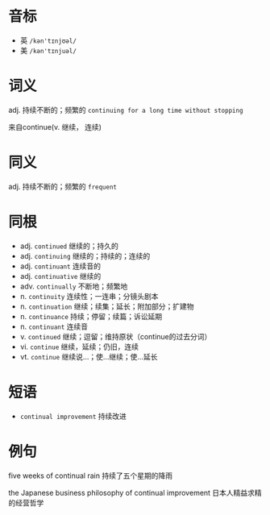 # 音标

- 英 `/kən'tɪnjʊəl/`
- 美 `/kən'tɪnjuəl/`

# 词义

adj. 持续不断的；频繁的
`continuing for a long time without stopping`



来自continue(v. 继续， 连续)

# 同义

adj. 持续不断的；频繁的
`frequent`

# 同根

- adj. `continued` 继续的；持久的
- adj. `continuing` 继续的；持续的；连续的
- adj. `continuant` 连续音的
- adj. `continuative` 继续的
- adv. `continually` 不断地；频繁地
- n. `continuity` 连续性；一连串；分镜头剧本
- n. `continuation` 继续；续集；延长；附加部分；扩建物
- n. `continuance` 持续；停留；续篇；诉讼延期
- n. `continuant` 连续音
- v. `continued` 继续；逗留；维持原状（continue的过去分词）
- vi. `continue` 继续，延续；仍旧，连续
- vt. `continue` 继续说…；使…继续；使…延长

# 短语

- `continual improvement` 持续改进

# 例句

five weeks of continual rain
持续了五个星期的降雨

the Japanese business philosophy of continual improvement
日本人精益求精的经营哲学


